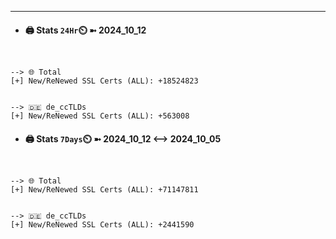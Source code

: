 

---
- #### 🖨️ **Stats** `24Hr`⏲️ ➼ 2024_10_12
```console


--> 🌐 Total
[+] New/ReNewed SSL Certs (ALL): +18524823


--> 🇩🇪 de_ccTLDs
[+] New/ReNewed SSL Certs (ALL): +563008

```

- #### 🖨️ **Stats** `7Days`⏲️ ➼ 2024_10_12 <--> 2024_10_05
```console


--> 🌐 Total
[+] New/ReNewed SSL Certs (ALL): +71147811


--> 🇩🇪 de_ccTLDs
[+] New/ReNewed SSL Certs (ALL): +2441590

```

